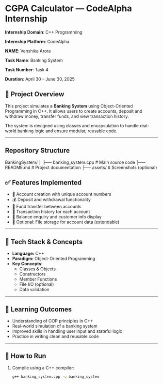 
# CGPA Calculator — CodeAlpha Internship

**Internship Domain**: C++ Programming


**Internship Platform**: CodeAlpha 

**NAME**: Vanshika Arora

**Task Name**: Banking System

**Task Number**: Task 4

**Duration**: April 30 – June 30, 2025

## 📌 Project Overview
This project simulates a **Banking System** using Object-Oriented Programming in C++. It allows users to create accounts, deposit and withdraw money, transfer funds, and view transaction history.

The system is designed using classes and encapsulation to handle real-world banking logic and ensure modular, reusable code.

---

## Repository Structure

BankingSystem/
│
├── banking_system.cpp        # Main source code
├── README.md                 # Project documentation
├── assets/                   # Screenshots (optional)


## ✅ Features Implemented

- 🔐 Account creation with unique account numbers
- 💰 Deposit and withdrawal functionality
- 🔄 Fund transfer between accounts
- 📜 Transaction history for each account
- 💼 Balance enquiry and customer info display
- 💾 Optional: File storage for account data (extendable)

---

## 🔧 Tech Stack & Concepts

- **Language:** C++  
- **Paradigm:** Object-Oriented Programming  
- **Key Concepts:**  
  - Classes & Objects  
  - Constructors  
  - Member Functions  
  - File I/O (optional)  
  - Data validation  

---

## 🧠 Learning Outcomes

- Understanding of OOP principles in C++
- Real-world simulation of a banking system
- Improved skills in handling user input and stateful logic
- Practice in writing clean and reusable code

---

## 📝 How to Run

1. Compile using a C++ compiler:
   ```bash
   g++ banking_system.cpp -o banking_system
